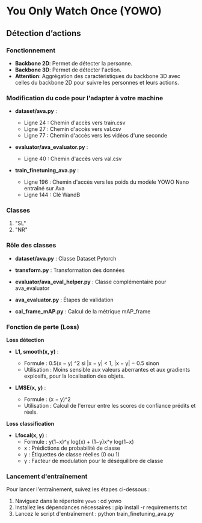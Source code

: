 # You Only Watch Once (YOWO)
## Détection d’actions

### Fonctionnement
- **Backbone 2D**: Permet de détecter la personne.
- **Backbone 3D**: Permet de détecter l'action.
- **Attention**: Aggrégation des caractéristiques du backbone 3D avec celles du backbone 2D pour suivre les personnes et leurs actions.

### Modification du code pour l'adapter à votre machine
- **dataset/ava.py** :
  - Ligne 24 : Chemin d'accès vers train.csv
  - Ligne 27 : Chemin d'accès vers val.csv
  - Ligne 77 : Chemin d'accès vers les vidéos d'une seconde

- **evaluator/ava_evaluator.py** :
  - Ligne 40 : Chemin d'accès vers val.csv

- **train_finetuning_ava.py** :
  - Ligne 196 : Chemin d'accès vers les poids du modèle YOWO Nano entraîné sur Ava
  - Ligne 144 : Clé WandB

### Classes
1. "SL" 
2. "NR" 

### Rôle des classes
- **dataset/ava.py** : Classe Dataset Pytorch
- **transform.py** : Transformation des données

- **evaluator/ava_eval_helper.py** : Classe complémentaire pour ava_evaluator
- **ava_evaluator.py** : Étapes de validation
- **cal_frame_mAP.py** : Calcul de la métrique mAP_frame

### Fonction de perte (Loss)
**Loss détection**
- **L1, smooth(x, y)** : 
  - Formule : 0.5(x − y) ^2 si |x − y| < 1, |x − y| − 0.5 sinon
  - Utilisation : Moins sensible aux valeurs aberrantes et aux gradients explosifs, pour la localisation des objets.

- **LMSE(x, y)** :
  - Formule : (x − y)^2
  - Utilisation : Calcul de l'erreur entre les scores de confiance prédits et réels.

**Loss classification**
- **Lfocal(x, y)** :
  - Formule : y(1−x)^γ log(x) + (1−y)x^γ log(1−x)
  - x : Prédictions de probabilité de classe
  - y : Étiquettes de classe réelles (0 ou 1)
  - γ : Facteur de modulation pour le déséquilibre de classe

### Lancement d'entraînement
Pour lancer l'entraînement, suivez les étapes ci-dessous :

1. Naviguez dans le répertoire `yowo` :
   cd yowo
2. Installez les dépendances nécessaires :
   pip install -r requirements.txt 
3. Lancez le script d'entraînement :
   python train_finetuning_ava.py
